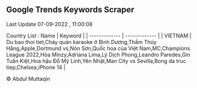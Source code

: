 

## Google Trends Keywords Scraper 
 
Last Update 07-09-2022 , 11:00:08

Country List :
 Name  | Keyword |
| ------------- | ------------- |
| VIETNAM | Du bao thoi tiet,Cháy quán karaoke ở Bình Dương,Thẩm Thúy Hằng,Apple,Dortmund vs,Nón Sơn,Quốc hoa của Việt Nam,MC,Champions League 2022,Hòa Minzy,Adriana Lima,Lý Dịch Phong,Leandro Paredes,Gin Tuấn Kiệt,Hoa hậu Đỗ Mỹ Linh,Yên Nhật,Man City vs Sevilla,Bong da truc tiep,Chelsea,iPhone 14 |



© Abdul Muttaqin 
